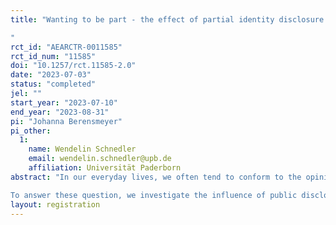 ```yaml
---
title: "Wanting to be part - the effect of partial identity disclosure on conforming behavior
"
rct_id: "AEARCTR-0011585"
rct_id_num: "11585"
doi: "10.1257/rct.11585-2.0"
date: "2023-07-03"
status: "completed"
jel: ""
start_year: "2023-07-10"
end_year: "2023-08-31"
pi: "Johanna Berensmeyer"
pi_other:
  1:
    name: Wendelin Schnedler
    email: wendelin.schnedler@upb.de
    affiliation: Universität Paderborn
abstract: "In our everyday lives, we often tend to conform to the opinions and decisions of others. A potential reason may be that we are afraid of how we will be perceived by others if we make a decision contrary to the majority and no longer be seen as part of the community. Are we more inclined to agree with the decision of others when our own decision can be associated to us? 
To answer these question, we investigate the influence of public disclosure and identity revelation of one's own decision on conformity behavior. We conduct a lab experiment to explore whether individuals are more prone to follow the decisions of others when their own choices are subsequently made public."
layout: registration
---
```


